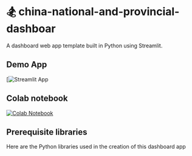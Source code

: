 # 🏂 china-national-and-provincial-dashboar

A dashboard web app template built in Python using Streamlit.

## Demo App

[![Streamlit App](https://china-s-national-economy-dashboard-pwhbg33mjzupa6kdb94ndp.streamlit.app/)

## Colab notebook
[![Colab Notebook]([https://colab.research.google.com/assets/colab-badge.svg)](https://github.com/dataprofessor/population-dashboard/blob/master/US_Population.ipynb](https://colab.research.google.com/drive/1H2kPj2q9buAJQeAs5C59jjNCb4DqgypJ#scrollTo=yK3Aa_nE-dRZ))

## Prerequisite libraries
Here are the Python libraries used in the creation of this dashboard app



